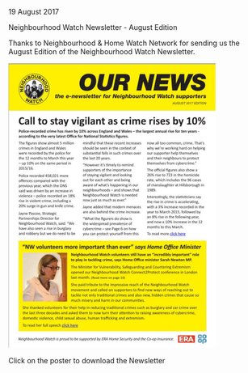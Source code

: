 19 August 2017

Neighbourhood Watch Newsletter - August Edition

Thanks to Neighbourhood & Home Watch Network for sending us the August Edition of the Neighbourhood Watch Newsletter.

[](http://www.northcrayresidents.org.uk/posters/poster111.pdf)

![Image](images/nm0285_1.gif)

Click on the poster to download the Newsletter
